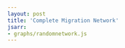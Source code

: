 ```yaml
---
layout: post
title: 'Complete Migration Network'
jsarr:
- graphs/randomnetwork.js
---
```


<div id="mynetwork" style="height: 800px; width:800px"></div>
